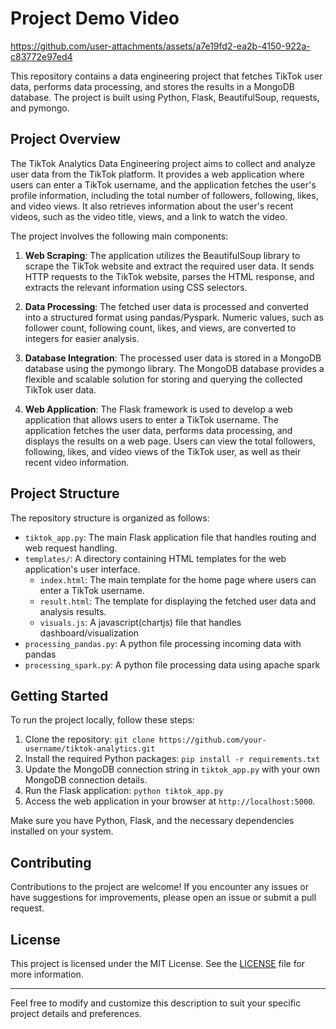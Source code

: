 
# Project Demo Video




https://github.com/user-attachments/assets/a7e19fd2-ea2b-4150-922a-c83772e97ed4



This repository contains a data engineering project that fetches TikTok user data, performs data processing, and stores the results in a MongoDB database. The project is built using Python, Flask, BeautifulSoup, requests, and pymongo.

## Project Overview

The TikTok Analytics Data Engineering project aims to collect and analyze user data from the TikTok platform. It provides a web application where users can enter a TikTok username, and the application fetches the user's profile information, including the total number of followers, following, likes, and video views. It also retrieves information about the user's recent videos, such as the video title, views, and a link to watch the video.

The project involves the following main components:

1. **Web Scraping**: The application utilizes the BeautifulSoup library to scrape the TikTok website and extract the required user data. It sends HTTP requests to the TikTok website, parses the HTML response, and extracts the relevant information using CSS selectors.

2. **Data Processing**: The fetched user data is processed and converted into a structured format using pandas/Pyspark. Numeric values, such as follower count, following count, likes, and views, are converted to integers for easier analysis.

3. **Database Integration**: The processed user data is stored in a MongoDB database using the pymongo library. The MongoDB database provides a flexible and scalable solution for storing and querying the collected TikTok user data.

4. **Web Application**: The Flask framework is used to develop a web application that allows users to enter a TikTok username. The application fetches the user data, performs data processing, and displays the results on a web page. Users can view the total followers, following, likes, and video views of the TikTok user, as well as their recent video information.

## Project Structure

The repository structure is organized as follows:

- `tiktok_app.py`: The main Flask application file that handles routing and web request handling.
- `templates/`: A directory containing HTML templates for the web application's user interface.
  - `index.html`: The main template for the home page where users can enter a TikTok username.
  - `result.html`: The template for displaying the fetched user data and analysis results.
  - `visuals.js`: A javascript(chartjs) file that handles dashboard/visualization
- `processing_pandas.py`: A python file processing incoming data with pandas
- `processing_spark.py`: A python file processing data using apache spark

## Getting Started

To run the project locally, follow these steps:

1. Clone the repository: `git clone https://github.com/your-username/tiktok-analytics.git`
2. Install the required Python packages: `pip install -r requirements.txt`
3. Update the MongoDB connection string in `tiktok_app.py` with your own MongoDB connection details.
4. Run the Flask application: `python tiktok_app.py`
5. Access the web application in your browser at `http://localhost:5000`.

Make sure you have Python, Flask, and the necessary dependencies installed on your system.

## Contributing

Contributions to the project are welcome! If you encounter any issues or have suggestions for improvements, please open an issue or submit a pull request.

## License

This project is licensed under the MIT License. See the [LICENSE](LICENSE) file for more information.

---

Feel free to modify and customize this description to suit your specific project details and preferences.<!DOCTYPE html>
<div id="container"></div>
<script type="module">

import * as d3 from "https://cdn.jsdelivr.net/npm/d3@7/+esm";

// Declare the chart dimensions and margins.
const width = 640;
const height = 400;
const marginTop = 20;
const marginRight = 20;
const marginBottom = 30;
const marginLeft = 40;

// Declare the x (horizontal position) scale.
const x = d3.scaleUtc()
    .domain([new Date("2023-01-01"), new Date("2024-01-01")])
    .range([marginLeft, width - marginRight]);

// Declare the y (vertical position) scale.
const y = d3.scaleLinear()
    .domain([0, 100])
    .range([height - marginBottom, marginTop]);

// Create the SVG container.
const svg = d3.create("svg")
    .attr("width", width)
    .attr("height", height);

// Add the x-axis.
svg.append("g")
    .attr("transform", `translate(0,${height - marginBottom})`)
    .call(d3.axisBottom(x));

// Add the y-axis.
svg.append("g")
    .attr("transform", `translate(${marginLeft},0)`)
    .call(d3.axisLeft(y));

// Append the SVG element.
container.append(svg.node());

</script>
